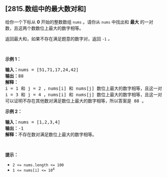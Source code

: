 ## [2815.数组中的最大数对和]
<p>给你一个下标从 <strong>0</strong> 开始的整数数组 <code>nums</code> 。请你从 <code>nums</code> 中找出和 <strong>最大</strong> 的一对数，且这两个数数位上最大的数字相等。</p>

<p>返回最大和，如果不存在满足题意的数字对，返回 <code>-1</code><em> 。</em></p>

<p>&nbsp;</p>

<p><strong>示例 1：</strong></p>

<pre><strong>输入：</strong>nums = [51,71,17,24,42]
<strong>输出：</strong>88
<strong>解释：</strong>
i = 1 和 j = 2 ，nums[i] 和 nums[j] 数位上最大的数字相等，且这一对的总和 71 + 17 = 88 。 
i = 3 和 j = 4 ，nums[i] 和 nums[j] 数位上最大的数字相等，且这一对的总和 24 + 42 = 66 。
可以证明不存在其他数对满足数位上最大的数字相等，所以答案是 88 。</pre>

<p><strong>示例 2：</strong></p>

<pre><strong>输入：</strong>nums = [1,2,3,4]
<strong>输出：</strong>-1
<strong>解释：</strong>不存在数对满足数位上最大的数字相等。
</pre>

<p>&nbsp;</p>

<p><strong>提示：</strong></p>

<ul>
	<li><code>2 &lt;= nums.length &lt;= 100</code></li>
	<li><code>1 &lt;= nums[i] &lt;= 10<sup>4</sup></code></li>
</ul>
